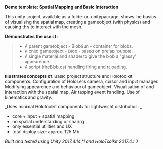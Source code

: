 **Demo template:  Spatial Mapping and Basic Interaction**

This unity project, available as a folder or .unitypackage, shows the 
basics of visualising the spatial map, creating a gameobject (with physics) 
and causing this to interact with the mesh. 

__Demonstrates the use of:__
> * A parent gameobject - BlobGun - container for blobs.
> * A child gameobject - Blob - based on prefab 'bubble'.
> * A single material and shader to give the blob a "glassy" appearence.
> * A script (fireBlob.cs) handling firing and reloading.

__Illustrates concepts of:__
Basic project structure and Holotoolkit components.
Configuration of HoloLens camera, cursor and input manager.
Modifying appearence and behaviour of gameobject.
Visualisation of and interaction with the spatial map.
Air tapping event handling.
Use of kinematics and gravity.

_Uses minimal Holotoolkit components for lightweight distribution: _
- core + input + spatial mapping
- no spatial understanding or sharing
- only essential utilities and UX
- total deploy size: approx. 125 Mb

*Built and tested using Unity 2017.4.14.f1 and HoloToolkit 2017.4.1.0*
